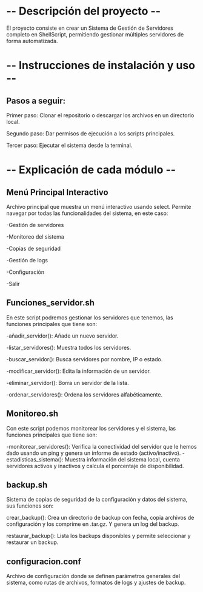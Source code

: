 # -- Descripción del proyecto --

El proyecto consiste en crear un Sistema de Gestión de Servidores completo en ShellScript, permitiendo gestionar múltiples servidores de forma automatizada.

# -- Instrucciones de instalación y uso --

## Pasos a seguir:

Primer paso: Clonar el repositorio o descargar los archivos en un directorio local.

Segundo paso: Dar permisos de ejecución a los scripts principales.

Tercer paso: Ejecutar el sistema desde la terminal.

# -- Explicación de cada módulo --

## Menú Principal Interactivo

Archivo principal que muestra un menú interactivo usando select. Permite navegar por todas las funcionalidades del sistema, en este caso:

-Gestión de servidores

-Monitoreo del sistema

-Copias de seguridad

-Gestión de logs

-Configuración

-Salir

## Funciones_servidor.sh

En este script podremos gestionar los servidores que tenemos, las funciones principales que tiene son:

-añadir_servidor(): Añade un nuevo servidor.

-listar_servidores(): Muestra todos los servidores.

-buscar_servidor(): Busca servidores por nombre, IP o estado.

-modificar_servidor(): Edita la información de un servidor.

-eliminar_servidor(): Borra un servidor de la lista.

-ordenar_servidores(): Ordena los servidores alfabéticamente.

## Monitoreo.sh

Con este script podemos monitorear los servidores y el sistema, las funciones principales que tiene son:

-monitorear_servidores(): Verifica la conectividad del servidor que le hemos dado usando un ping y genera un informe de estado (activo/inactivo).
-estadisticas_sistema(): Muestra información del sistema local, cuenta servidores activos y inactivos y calcula el porcentaje de disponibilidad.

## backup.sh

Sistema de copias de seguridad de la configuración y datos del sistema, sus funciones son:

crear_backup(): Crea un directorio de backup con fecha, copia archivos de configuración y los comprime en .tar.gz. Y genera un log del backup.

restaurar_backup(): Lista los backups disponibles y permite seleccionar y restaurar un backup.

## configuracion.conf

Archivo de configuración donde se definen parámetros generales del sistema, como rutas de archivos, formatos de logs y ajustes de backup.

